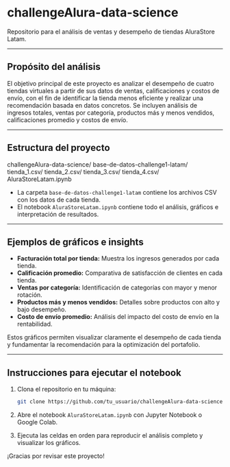 # challengeAlura-data-science

Repositorio para el análisis de ventas y desempeño de tiendas AluraStore Latam.

---

## Propósito del análisis

El objetivo principal de este proyecto es analizar el desempeño de cuatro tiendas virtuales a partir de sus datos de ventas, calificaciones y costos de envío, con el fin de identificar la tienda menos eficiente y realizar una recomendación basada en datos concretos. Se incluyen análisis de ingresos totales, ventas por categoría, productos más y menos vendidos, calificaciones promedio y costos de envío.

---

## Estructura del proyecto

challengeAlura-data-science/
   base-de-datos-challenge1-latam/
      tienda_1.csv/
      tienda_2.csv/
      tienda_3.csv/
      tienda_4.csv/
   AluraStoreLatam.ipynb

- La carpeta `base-de-datos-challenge1-latam` contiene los archivos CSV con los datos de cada tienda.
- El notebook `AluraStoreLatam.ipynb` contiene todo el análisis, gráficos e interpretación de resultados.

---

## Ejemplos de gráficos e insights

- **Facturación total por tienda:** Muestra los ingresos generados por cada tienda.  
- **Calificación promedio:** Comparativa de satisfacción de clientes en cada tienda.  
- **Ventas por categoría:** Identificación de categorías con mayor y menor rotación.  
- **Productos más y menos vendidos:** Detalles sobre productos con alto y bajo desempeño.  
- **Costo de envío promedio:** Análisis del impacto del costo de envío en la rentabilidad.

Estos gráficos permiten visualizar claramente el desempeño de cada tienda y fundamentar la recomendación para la optimización del portafolio.

---

## Instrucciones para ejecutar el notebook

1. Clona el repositorio en tu máquina:

   ```bash
   git clone https://github.com/tu_usuario/challengeAlura-data-science.git

2. Abre el notebook `AluraStoreLatam.ipynb` con Jupyter Notebook o Google Colab.

3. Ejecuta las celdas en orden para reproducir el análisis completo y visualizar los gráficos.

¡Gracias por revisar este proyecto!
